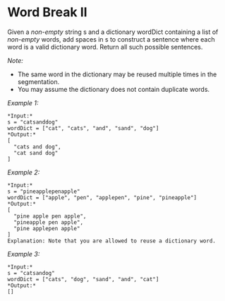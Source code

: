 # Word Break II

Given a *non-empty* string s and a dictionary wordDict containing a list of *non-empty* words, add spaces in s to construct a sentence where each word is a valid dictionary word. Return all such possible sentences.

*Note:*

* The same word in the dictionary may be reused multiple times in the segmentation.
* You may assume the dictionary does not contain duplicate words.

*Example 1:*
```
*Input:*
s = "catsanddog"
wordDict = ["cat", "cats", "and", "sand", "dog"]
*Output:*
[
  "cats and dog",
  "cat sand dog"
]
```

*Example 2:*
```
*Input:*
s = "pineapplepenapple"
wordDict = ["apple", "pen", "applepen", "pine", "pineapple"]
*Output:*
[
  "pine apple pen apple",
  "pineapple pen apple",
  "pine applepen apple"
]
Explanation: Note that you are allowed to reuse a dictionary word.
```

*Example 3:*
```
*Input:*
s = "catsandog"
wordDict = ["cats", "dog", "sand", "and", "cat"]
*Output:*
[]
```